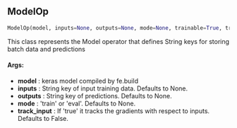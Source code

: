 ## ModelOp
```python
ModelOp(model, inputs=None, outputs=None, mode=None, trainable=True, track_input=False)
```
This class represents the Model operator that defines String keys for storing batch data and predictions

#### Args:

* **model** :  keras model compiled by fe.build
* **inputs** :  String key of input training data. Defaults to None.
* **outputs** :  String key of predictions. Defaults to None.
* **mode** :  'train' or 'eval'. Defaults to None.
* **track_input** :  If 'true' it tracks the gradients with respect to inputs. Defaults to False.    
